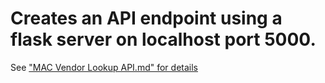 # Creates an API endpoint using a flask server on localhost port 5000.
See ["MAC Vendor Lookup API.md" for details](https://github.com/rlneumiller/maclookup/blob/main/MAC%20Vendor%20Lookup%20API.md)

